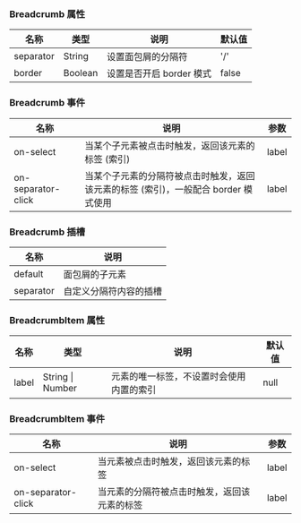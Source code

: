 ### Breadcrumb 属性

| 名称      | 类型    | 说明                     | 默认值 |
| --------- | ------- | ------------------------ | ------ |
| separator | String  | 设置面包屑的分隔符       | '/'    |
| border    | Boolean | 设置是否开启 border 模式 | false  |

### Breadcrumb 事件

| 名称               | 说明                                                                                | 参数  |
| ------------------ | ----------------------------------------------------------------------------------- | ----- |
| on-select          | 当某个子元素被点击时触发，返回该元素的标签 (索引)                                   | label |
| on-separator-click | 当某个子元素的分隔符被点击时触发，返回该元素的标签 (索引)，一般配合 border 模式使用 | label |

### Breadcrumb 插槽

| 名称      | 说明                   |
| --------- | ---------------------- |
| default   | 面包屑的子元素         |
| separator | 自定义分隔符内容的插槽 |

### BreadcrumbItem 属性

| 名称  | 类型             | 说明                                     | 默认值 |
| ----- | ---------------- | ---------------------------------------- | ------ |
| label | String \| Number | 元素的唯一标签，不设置时会使用内置的索引 | null   |

### BreadcrumbItem 事件

| 名称               | 说明                                         | 参数  |
| ------------------ | -------------------------------------------- | ----- |
| on-select          | 当元素被点击时触发，返回该元素的标签         | label |
| on-separator-click | 当元素的分隔符被点击时触发，返回该元素的标签 | label |
